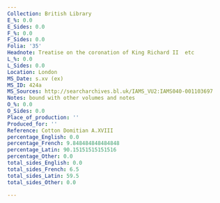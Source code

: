 ```yaml
---
Collection: British Library
E_%: 0.0
E_Sides: 0.0
F_%: 0.0
F_Sides: 0.0
Folia: '35'
Headnote: Treatise on the coronation of King Richard II  etc
L_%: 0.0
L_Sides: 0.0
Location: London
MS_Date: s.xv (ex)
MS_ID: 424a
MS_Sources: http://searcharchives.bl.uk/IAMS_VU2:IAMS040-001103697
Notes: bound with other volumes and notes
O_%: 0.0
O_Sides: 0.0
Place_of_production: ''
Produced_for: ''
Reference: Cotton Domitian A.XVIII
percentage_English: 0.0
percentage_French: 9.848484848484848
percentage_Latin: 90.15151515151516
percentage_Other: 0.0
total_sides_English: 0.0
total_sides_French: 6.5
total_sides_Latin: 59.5
total_sides_Other: 0.0

---
```

